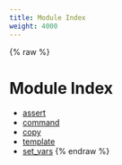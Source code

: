 ```yaml
---
title: Module Index
weight: 4000
---
```


{% raw %}
# Module Index

- [assert](./assert.html)
- [command](./command.html)
- [copy](./copy.html)
- [template](./template.html)
- [set_vars](./set_vars.html)
{% endraw %}